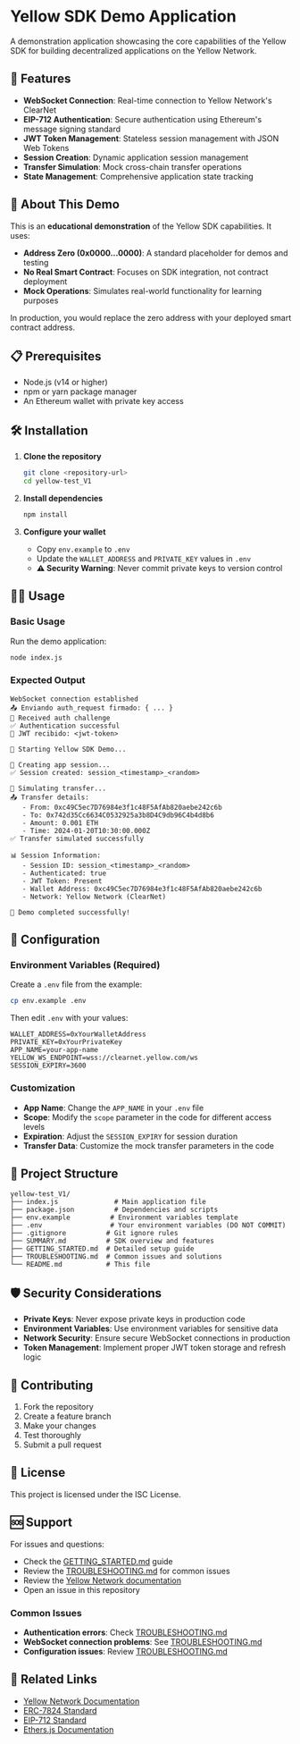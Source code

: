 # Yellow SDK Demo Application

A demonstration application showcasing the core capabilities of the Yellow SDK for building decentralized applications on the Yellow Network.

## 🚀 Features

- **WebSocket Connection**: Real-time connection to Yellow Network's ClearNet
- **EIP-712 Authentication**: Secure authentication using Ethereum's message signing standard
- **JWT Token Management**: Stateless session management with JSON Web Tokens
- **Session Creation**: Dynamic application session management
- **Transfer Simulation**: Mock cross-chain transfer operations
- **State Management**: Comprehensive application state tracking

## 📝 About This Demo

This is an **educational demonstration** of the Yellow SDK capabilities. It uses:
- **Address Zero (0x0000...0000)**: A standard placeholder for demos and testing
- **No Real Smart Contract**: Focuses on SDK integration, not contract deployment
- **Mock Operations**: Simulates real-world functionality for learning purposes

In production, you would replace the zero address with your deployed smart contract address.

## 📋 Prerequisites

- Node.js (v14 or higher)
- npm or yarn package manager
- An Ethereum wallet with private key access

## 🛠️ Installation

1. **Clone the repository**
   ```bash
   git clone <repository-url>
   cd yellow-test_V1
   ```

2. **Install dependencies**
   ```bash
   npm install
   ```

3. **Configure your wallet**
   - Copy `env.example` to `.env`
   - Update the `WALLET_ADDRESS` and `PRIVATE_KEY` values in `.env`
   - **⚠️ Security Warning**: Never commit private keys to version control

## 🏃‍♂️ Usage

### Basic Usage

Run the demo application:

```bash
node index.js
```

### Expected Output

```
WebSocket connection established
📤 Enviando auth_request firmado: { ... }
🔐 Received auth challenge
✅ Authentication successful
🔑 JWT recibido: <jwt-token>

🚀 Starting Yellow SDK Demo...

📱 Creating app session...
✅ Session created: session_<timestamp>_<random>

💸 Simulating transfer...
📤 Transfer details:
   - From: 0xc49C5ec7D76984e3f1c48F5AfAb820aebe242c6b
   - To: 0x742d35Cc6634C0532925a3b8D4C9db96C4b4d8b6
   - Amount: 0.001 ETH
   - Time: 2024-01-20T10:30:00.000Z
✅ Transfer simulated successfully

📊 Session Information:
   - Session ID: session_<timestamp>_<random>
   - Authenticated: true
   - JWT Token: Present
   - Wallet Address: 0xc49C5ec7D76984e3f1c48F5AfAb820aebe242c6b
   - Network: Yellow Network (ClearNet)

🎉 Demo completed successfully!
```

## 🔧 Configuration

### Environment Variables (Required)

Create a `.env` file from the example:

```bash
cp env.example .env
```

Then edit `.env` with your values:

```env
WALLET_ADDRESS=0xYourWalletAddress
PRIVATE_KEY=0xYourPrivateKey
APP_NAME=your-app-name
YELLOW_WS_ENDPOINT=wss://clearnet.yellow.com/ws
SESSION_EXPIRY=3600
```

### Customization

- **App Name**: Change the `APP_NAME` in your `.env` file
- **Scope**: Modify the `scope` parameter in the code for different access levels
- **Expiration**: Adjust the `SESSION_EXPIRY` for session duration
- **Transfer Data**: Customize the mock transfer parameters in the code

## 📁 Project Structure

```
yellow-test_V1/
├── index.js              # Main application file
├── package.json          # Dependencies and scripts
├── env.example          # Environment variables template
├── .env                 # Your environment variables (DO NOT COMMIT)
├── .gitignore          # Git ignore rules
├── SUMMARY.md          # SDK overview and features
├── GETTING_STARTED.md  # Detailed setup guide
├── TROUBLESHOOTING.md  # Common issues and solutions
└── README.md           # This file
```

## 🛡️ Security Considerations

- **Private Keys**: Never expose private keys in production code
- **Environment Variables**: Use environment variables for sensitive data
- **Network Security**: Ensure secure WebSocket connections in production
- **Token Management**: Implement proper JWT token storage and refresh logic

## 🤝 Contributing

1. Fork the repository
2. Create a feature branch
3. Make your changes
4. Test thoroughly
5. Submit a pull request

## 📄 License

This project is licensed under the ISC License.

## 🆘 Support

For issues and questions:
- Check the [GETTING_STARTED.md](./GETTING_STARTED.md) guide
- Review the [TROUBLESHOOTING.md](./TROUBLESHOOTING.md) for common issues
- Review the [Yellow Network documentation](https://docs.yellow.ai)
- Open an issue in this repository

### Common Issues
- **Authentication errors**: Check [TROUBLESHOOTING.md](./TROUBLESHOOTING.md#1-authentication-issues)
- **WebSocket connection problems**: See [TROUBLESHOOTING.md](./TROUBLESHOOTING.md#2-websocket-connection-issues)
- **Configuration issues**: Review [TROUBLESHOOTING.md](./TROUBLESHOOTING.md#3-configuration-issues)

## 🔗 Related Links

- [Yellow Network Documentation](https://docs.yellow.ai)
- [ERC-7824 Standard](https://eips.ethereum.org/EIPS/eip-7824)
- [EIP-712 Standard](https://eips.ethereum.org/EIPS/eip-712)
- [Ethers.js Documentation](https://docs.ethers.io)
